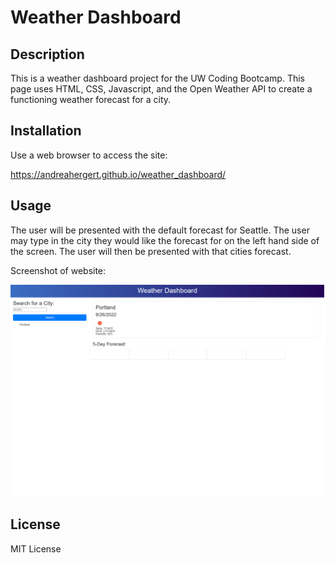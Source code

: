 # Weather Dashboard

## Description

This is a weather dashboard project for the UW Coding Bootcamp.  This page uses HTML, CSS, Javascript, and the Open Weather API to create a functioning weather forecast for a city.

## Installation
Use a web browser to access the site:

https://andreahergert.github.io/weather_dashboard/

## Usage
The user will be presented with the default forecast for Seattle.  The user may type in the city they would like the forecast for on the left hand side of the screen.  The user will then be presented with that cities forecast.

Screenshot of website:

![Screenshot](assets/images/screenshot.png)


## License
MIT License